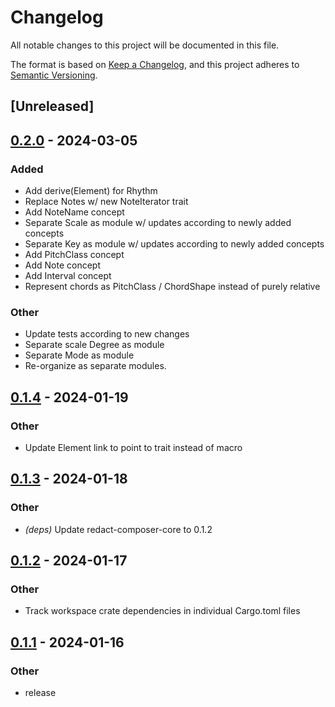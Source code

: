 # Changelog
All notable changes to this project will be documented in this file.

The format is based on [Keep a Changelog](https://keepachangelog.com/en/1.0.0/),
and this project adheres to [Semantic Versioning](https://semver.org/spec/v2.0.0.html).

## [Unreleased]

## [0.2.0](https://github.com/dousto/redact-composer/compare/redact-composer-musical-v0.1.4...redact-composer-musical-v0.2.0) - 2024-03-05

### Added
- Add derive(Element) for Rhythm
- Replace Notes w/ new NoteIterator trait
- Add NoteName concept
- Separate Scale as module w/ updates according to newly added concepts
- Separate Key as module w/ updates according to newly added concepts
- Add PitchClass concept
- Add Note concept
- Add Interval concept
- Represent chords as PitchClass / ChordShape instead of purely relative

### Other
- Update tests according to new changes
- Separate scale Degree as module
- Separate Mode as module
- Re-organize as separate modules.

## [0.1.4](https://github.com/dousto/redact-composer/compare/redact-composer-musical-v0.1.3...redact-composer-musical-v0.1.4) - 2024-01-19

### Other
- Update Element link to point to trait instead of macro

## [0.1.3](https://github.com/dousto/redact-composer/compare/redact-composer-musical-v0.1.2...redact-composer-musical-v0.1.3) - 2024-01-18

### Other
- *(deps)* Update redact-composer-core to 0.1.2

## [0.1.2](https://github.com/dousto/redact-composer/compare/redact-composer-musical-v0.1.1...redact-composer-musical-v0.1.2) - 2024-01-17

### Other
- Track workspace crate dependencies in individual Cargo.toml files

## [0.1.1](https://github.com/dousto/redact-composer/compare/redact-composer-musical-v0.1.0...redact-composer-musical-v0.1.1) - 2024-01-16

### Other
- release
